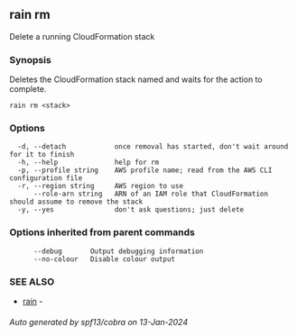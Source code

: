 ## rain rm

Delete a running CloudFormation stack

### Synopsis

Deletes the CloudFormation stack named <stack> and waits for the action to complete.

```
rain rm <stack>
```

### Options

```
  -d, --detach            once removal has started, don't wait around for it to finish
  -h, --help              help for rm
  -p, --profile string    AWS profile name; read from the AWS CLI configuration file
  -r, --region string     AWS region to use
      --role-arn string   ARN of an IAM role that CloudFormation should assume to remove the stack
  -y, --yes               don't ask questions; just delete
```

### Options inherited from parent commands

```
      --debug       Output debugging information
      --no-colour   Disable colour output
```

### SEE ALSO

* [rain](index.md)	 - 

###### Auto generated by spf13/cobra on 13-Jan-2024
